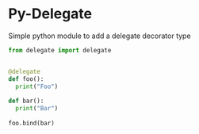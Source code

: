 # Py-Delegate
Simple python module to add a delegate decorator type

```.py
from delegate import delegate


@delegate
def foo():
  print("Foo")
  
def bar():
  print("Bar")
  
foo.bind(bar)
```
